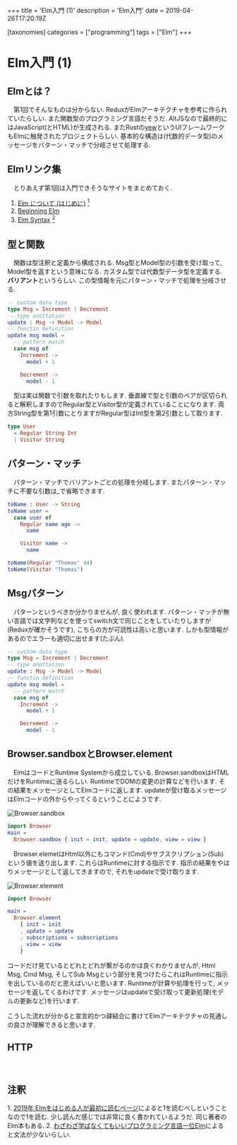 +++
title = 'Elm入門 (1)'
description =  'Elm入門'
date = 2019-04-26T17:20:19Z

[taxonomies]
categories = ["programming"]
tags = ["Elm"]
+++

# Elm入門 (1)

## Elmとは？

　第1回でそんなものは分からない. ReduxがElmアーキテクチャを参考に作られていたらしい. また関数型のプログラミング言語だそうだ. AltJSなので最終的にはJavaScript(とHTML)が生成される. またRustの[yew](https://github.com/DenisKolodin/yew)というUIフレームワークもElmに触発されたプロジェクトらしい. 基本的な構造は(代数的データ型)のメッセージをパターン・マッチで分岐させて処理する.

## Elmリンク集

　とりあえず第1回は入門できそうなサイトをまとめておく.

1. [Elm について (はじめに)](https://guide.elm-lang.jp/) [<sup>1</sup>](#com-1)
2. [Beginning Elm](https://elmprogramming.com/)
3. [Elm Syntax](https://elm-lang.org/docs/syntax) [<sup>2</sup>](#com-2)　

## 型と関数

　関数は型注釈と定義から構成される. Msg型とModel型の引数を受け取って, Model型を返すという意味になる. カスタム型では代数型データ型を定義する. **バリアント**というらしい. この型情報を元にパターン・マッチで処理を分岐させる.


```elm
-- custom data type
type Msg = Increment | Decrement
-- type anottation
update : Msg -> Model -> Model
-- functin definition
update msg model = 
  -- pattern match
  case msg of
    Increment ->
      model + 1

    Decrement ->
      model - 1
```  


　型は実は関数で引数を取れたりもします. 垂直線で型と引数のペアが区切られると解釈しますのでRegular型とVisitor型が定義されていることになります. 両方String型を第1引数にとりますがRegular型はInt型を第2引数として取ります.


```elm
type User
  = Regular String Int
  | Visitor String
```  

## パターン・マッチ

　パターン・マッチでバリアントごとの処理を分岐します. またパターン・マッチに不要な引数は\_で省略できます.

```elm
toName : User -> String
toName user =
  case user of
    Regular name age ->
      name

    Visitor name ->
      name

toName(Regular "Thomas" 44)
toName(Visitor "Thomas")
```

## Msgパターン

　パターンというべきか分かりませんが, 良く使われます. パターン・マッチが無い言語では文字列などを使ってswitch文で同じことをしていたりしますが(Reduxが確かそうです), こちらの方が可読性は高いと思います. しかも型情報があるのでエラーも適切に出せます(たぶん).

```elm
-- custom data type
type Msg = Increment | Decrement
-- type anottation
update : Msg -> Model -> Model
-- functin definition
update msg model = 
  -- pattern match
  case msg of
    Increment ->
      model + 1

    Decrement ->
      model - 1
```

## Browser.sandboxとBrowser.element

　ElmはコードとRuntime Systemから成立している. Browser.sandboxはHTMLだけをRuntimeに送るらしい. RuntimeでDOMの変更の計算などを行います. その結果をメッセージとしてElmコードに返します. updateが受け取るメッセージはElmコードの外からやってくるということにようです.

 ![Browser.sandbox](https://guide.elm-lang.jp/effects/diagrams/sandbox.svg)

```elm
import Browser
main =
  Browser.sandbox { init = init, update = update, view = view }
```

　Browser.elemetはHtml以外にもコマンド(Cmd)やサブスクリプション(Sub)という値を送り出します. これらはRuntimeに対する指示です. 指示の結果をやはりメッセージとして返してきますので, それをupdateで受け取ります.

  ![Browser.element](https://guide.elm-lang.jp/effects/diagrams/element.svg)

```elm
import Browser

main =
  Browser.element
    { init = init
    , update = update
    , subscriptions = subscriptions
    , view = view
    }
```

  コードだけ見ているとどれとどれが繋がるのかは良くわかりませんが, Html Msg, Cmd Msg, そしてSub Msgという部分を見つけたらこれはRuntimeに指示を出しているのだと思えばいいと思います. Runtimeが計算や処理を行って, メッセージを返してくるわけです. メッセージはupdateで受け取って更新処理(モデルの更新など)を行います.

  こうした流れが分かると宣言的かつ疎結合に書けてElmアーキテクチャの見通しの良さが理解できると思います.

## HTTP

　

## 注釈
<a name="com-1"></a> 1. [2019年 Elmをはじめる人が最初に読むページ](https://qiita.com/arowM/items/5ec5853298fc880353b7)によると1を読むべしということなので1を読む. 少し読んだ感じでは非常に良く書かれているようだ. 同じ著者のElm本もある.
2. <a name="com-2"></a> [わざわざ学ばなくてもいいプログラミング言語一位Elm](https://qiita.com/ababup1192/items/4c39ff981642aded5d8e)によると文法が少ないらしい.


